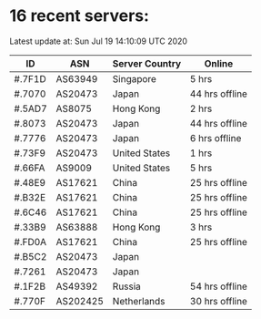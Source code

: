 # 16 recent servers:

Latest update at: Sun Jul 19 14:10:09 UTC 2020

| ID | ASN | Server Country | Online |
| -- | --- | -------------- | ------ |
| #.7F1D | AS63949 | Singapore | 5 hrs |
| #.7070 | AS20473 | Japan | 44 hrs offline |
| #.5AD7 | AS8075 | Hong Kong | 2 hrs |
| #.8073 | AS20473 | Japan | 44 hrs offline |
| #.7776 | AS20473 | Japan | 6 hrs offline |
| #.73F9 | AS20473 | United States | 1 hrs |
| #.66FA | AS9009 | United States | 5 hrs |
| #.48E9 | AS17621 | China | 25 hrs offline |
| #.B32E | AS17621 | China | 25 hrs offline |
| #.6C46 | AS17621 | China | 25 hrs offline |
| #.33B9 | AS63888 | Hong Kong | 3 hrs |
| #.FD0A | AS17621 | China | 25 hrs offline |
| #.B5C2 | AS20473 | Japan | |
| #.7261 | AS20473 | Japan | |
| #.1F2B | AS49392 | Russia | 54 hrs offline |
| #.770F | AS202425 | Netherlands | 30 hrs offline |


